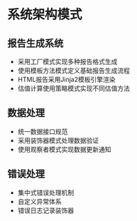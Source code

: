 # 系统架构模式

## 报告生成系统
- 采用工厂模式实现多种报告格式生成
- 使用模板方法模式定义基础报告生成流程  
- HTML报告采用Jinja2模板引擎渲染
- 估值计算使用策略模式实现不同估值方法

## 数据处理
- 统一数据接口规范
- 采用装饰器模式处理数据验证
- 使用观察者模式实现数据更新通知

## 错误处理
- 集中式错误处理机制
- 自定义异常体系
- 错误日志记录装饰器
